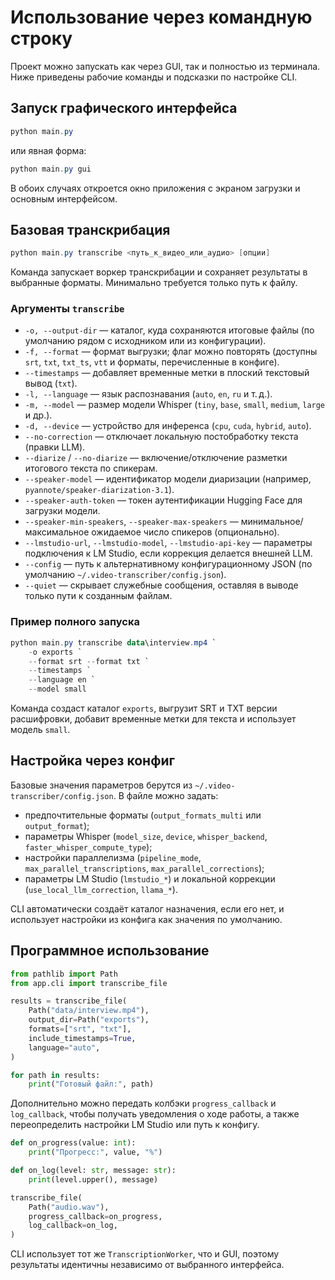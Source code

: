# Использование через командную строку

Проект можно запускать как через GUI, так и полностью из терминала. Ниже приведены рабочие команды и подсказки по настройке CLI.

## Запуск графического интерфейса

```powershell
python main.py
```

или явная форма:

```powershell
python main.py gui
```

В обоих случаях откроется окно приложения с экраном загрузки и основным интерфейсом.

## Базовая транскрибация

```powershell
python main.py transcribe <путь_к_видео_или_аудио> [опции]
```

Команда запускает воркер транскрибации и сохраняет результаты в выбранные форматы. Минимально требуется только путь к файлу.

### Аргументы `transcribe`

- `-o, --output-dir` — каталог, куда сохраняются итоговые файлы (по умолчанию рядом с исходником или из конфигурации).
- `-f, --format` — формат выгрузки; флаг можно повторять (доступны `srt`, `txt`, `txt_ts`, `vtt` и форматы, перечисленные в конфиге).
- `--timestamps` — добавляет временные метки в плоский текстовый вывод (`txt`).
- `-l, --language` — язык распознавания (`auto`, `en`, `ru` и т. д.).
- `-m, --model` — размер модели Whisper (`tiny`, `base`, `small`, `medium`, `large` и др.).
- `-d, --device` — устройство для инференса (`cpu`, `cuda`, `hybrid`, `auto`).
- `--no-correction` — отключает локальную постобработку текста (правки LLM).
- `--diarize` / `--no-diarize` — включение/отключение разметки итогового текста по спикерам.
- `--speaker-model` — идентификатор модели диаризации (например, `pyannote/speaker-diarization-3.1`).
- `--speaker-auth-token` — токен аутентификации Hugging Face для загрузки модели.
- `--speaker-min-speakers`, `--speaker-max-speakers` — минимальное/максимальное ожидаемое число спикеров (опционально).
- `--lmstudio-url`, `--lmstudio-model`, `--lmstudio-api-key` — параметры подключения к LM Studio, если коррекция делается внешней LLM.
- `--config` — путь к альтернативному конфигурационному JSON (по умолчанию `~/.video-transcriber/config.json`).
- `--quiet` — скрывает служебные сообщения, оставляя в выводе только пути к созданным файлам.

### Пример полного запуска

```powershell
python main.py transcribe data\interview.mp4 `
    -o exports `
    --format srt --format txt `
    --timestamps `
    --language en `
    --model small
```

Команда создаст каталог `exports`, выгрузит SRT и TXT версии расшифровки, добавит временные метки для текста и использует модель `small`.

## Настройка через конфиг

Базовые значения параметров берутся из `~/.video-transcriber/config.json`. В файле можно задать:

- предпочтительные форматы (`output_formats_multi` или `output_format`);
- параметры Whisper (`model_size`, `device`, `whisper_backend`, `faster_whisper_compute_type`);
- настройки параллелизма (`pipeline_mode`, `max_parallel_transcriptions`, `max_parallel_corrections`);
- параметры LM Studio (`lmstudio_*`) и локальной коррекции (`use_local_llm_correction`, `llama_*`).

CLI автоматически создаёт каталог назначения, если его нет, и использует настройки из конфига как значения по умолчанию.

## Программное использование

```python
from pathlib import Path
from app.cli import transcribe_file

results = transcribe_file(
    Path("data/interview.mp4"),
    output_dir=Path("exports"),
    formats=["srt", "txt"],
    include_timestamps=True,
    language="auto",
)

for path in results:
    print("Готовый файл:", path)
```

Дополнительно можно передать колбэки `progress_callback` и `log_callback`, чтобы получать уведомления о ходе работы, а также переопределить настройки LM Studio или путь к конфигу.

```python
def on_progress(value: int):
    print("Прогресс:", value, "%")

def on_log(level: str, message: str):
    print(level.upper(), message)

transcribe_file(
    Path("audio.wav"),
    progress_callback=on_progress,
    log_callback=on_log,
)
```

CLI использует тот же `TranscriptionWorker`, что и GUI, поэтому результаты идентичны независимо от выбранного интерфейса.
